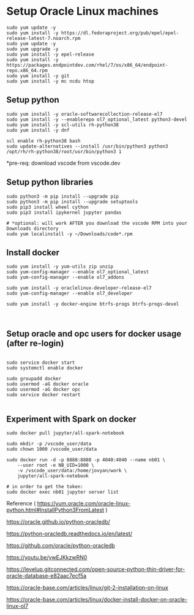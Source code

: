 # Setup Oracle Linux machines

```
sudo yum update -y
sudo yum install -y https://dl.fedoraproject.org/pub/epel/epel-release-latest-7.noarch.rpm
sudo yum update -y
sudo yum upgrade -y
sudo yum install -y epel-release
sudo yum install -y https://packages.endpointdev.com/rhel/7/os/x86_64/endpoint-repo.x86_64.rpm
sudo yum install -y git
sudo yum install -y mc ncdu htop  

```

## Setup python

```
sudo yum install -y oracle-softwarecollection-release-el7
sudo yum install -y --enablerepo ol7_optional_latest python3-devel
sudo yum install -y scl-utils rh-python38
sudo yum install -y dnf  

scl enable rh-python38 bash  
sudo update-alternatives --install /usr/bin/python3 python3 /opt/rh/rh-python38/root/usr/bin/python3 1

```

*pre-req: download vscode from vscode.dev
## Setup python libraries
```
sudo python3 -m pip install --upgrade pip
sudo python3 -m pip install --upgrade setuptools
sudo pip3 install wheel cython
sudo pip3 install ipykernel jupyter pandas

# *optional: will work AFTER you download the vscode RPM into your Downloads directory
sudo yum localinstall -y ~/Downloads/code*.rpm

```

## Install docker
```
sudo yum install -y yum-utils zip unzip
sudo yum-config-manager --enable ol7_optional_latest
sudo yum-config-manager --enable ol7_addons

sudo yum install -y oraclelinux-developer-release-el7
sudo yum-config-manager --enable ol7_developer

sudo yum install -y docker-engine btrfs-progs btrfs-progs-devel
  
  
```

## Setup oracle and opc users for docker usage (after re-login)
```

sudo service docker start
sudo systemctl enable docker

sudo groupadd docker
sudo usermod -aG docker oracle
sudo usermod -aG docker opc
sudo service docker restart


```

## Experiment with Spark on docker
```
sudo docker pull jupyter/all-spark-notebook

sudo mkdir -p /vscode_user/data
sudo chown 1000 /vscode_user/data

sudo docker run -d -p 8888:8888 -p 4040:4040 --name nb01 \
    --user root -e NB_UID=1000 \
    -v /vscode_user/data:/home/jovyan/work \
    jupyter/all-spark-notebook

# in order to get the token:
sudo docker exec nb01 jupyter server list

```

Reference ( https://yum.oracle.com/oracle-linux-python.html#InstallPython3FromLatest )

https://oracle.github.io/python-oracledb/

https://python-oracledb.readthedocs.io/en/latest/

https://github.com/oracle/python-oracledb

https://youtu.be/ywEJKkzwRN0

https://levelup.gitconnected.com/open-source-python-thin-driver-for-oracle-database-e82aac7ecf5a

https://oracle-base.com/articles/linux/git-2-installation-on-linux  

https://oracle-base.com/articles/linux/docker-install-docker-on-oracle-linux-ol7
